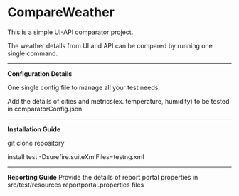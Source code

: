 # CompareWeather
This is a simple UI-API comparator project. 

The weather details from UI and API can be compared by running one single command.

____________________________________________________________________________________________________________________________________________________

**Configuration Details**

One single config file to manage all your test needs. 

Add the details of cities and metrics(ex. temperature, humidity) to be tested in comparatorConfig.json

_____________________________________________________________________________________________________________________________________________________

**Installation Guide**

git clone repository

install test -Dsurefire.suiteXmlFiles=testng.xml

______________________________________________________________________________________________________________________________________________________

**Reporting Guide**
Provide the details of report portal properties in src/test/resources reportportal.properties files


